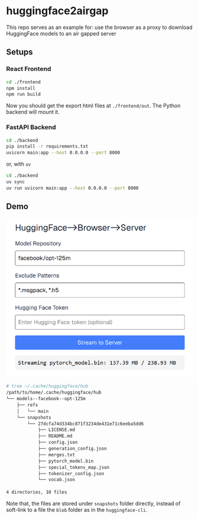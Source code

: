 # huggingface2airgap
This repo serves as an example for:
use the browser as a proxy to download HuggingFace models to an air gapped server

## Setups
### React Frontend
```bash
cd ./frontend
npm install
npm run build
```
Now you should get the export html files at `./frontend/out`. The Python backend will mount it.

### FastAPI Backend
```bash
cd ./backend
pip install -r requirements.txt
uvicorn main:app --host 0.0.0.0 --port 8000
```
or, with `uv`
```bash
cd ./backend
uv sync
uv run uvicorn main:app --host 0.0.0.0 --port 8000
```

## Demo


![Download in progress](image.png)

```bash
# tree ~/.cache/huggingface/hub
/path/to/home/.cache/huggingface/hub
└── models--facebook--opt-125m
    ├── refs
    │   └── main
    └── snapshots
        └── 27dcfa74d334bc871f3234de431e71c6eeba5dd6
            ├── LICENSE.md
            ├── README.md
            ├── config.json
            ├── generation_config.json
            ├── merges.txt
            ├── pytorch_model.bin
            ├── special_tokens_map.json
            ├── tokenizer_config.json
            └── vocab.json

4 directories, 10 files
```
Note that, the files are stored under `snapshots` folder directly, instead of soft-link to a file the `blob` folder as in the `huggingface-cli`.